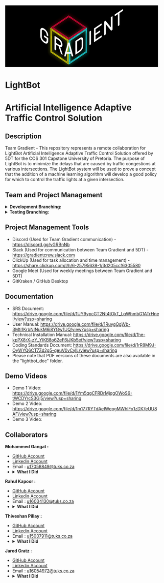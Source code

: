 <a href=""><img src="https://github.com/COS301-SE-2020/LightBot/blob/master/lightbot_misc/Black%20Logo.png" title="" alt="" height="200" width="500" position="center"></a>
# LightBot
# Artificial Intelligence Adaptive Traffic Control Solution

## Description
Team Gradient - This repository represents a remote collaboration for LightBot Artificial Intelligence Adaptive Traffic Control Solution offered by 5DT for the COS 301 Capstone University of Pretoria. The purpose of LightBot is to minimize the delays that are caused by traffic congestions at various intersections. The LightBot system will be used to prove a concept that the addition of a machine learning algorithm will develop a good policy for which to control the traffic lights at a given intersection.
<br>

## Team and Project Management
<details>
    <summary><b>Development Branching:</b></summary>
    <br>
    <b>lightbot_ai</b>
    - Authors: R Kapoor, J Gratz
    <br>
    <b>lightbot_web</b>
    - Author: M Gangat, T Pillay
    <br>
    <b>lightbot_server</b>
    - Author: M Gangat
    <br>
    <b>lightbot_sim</b>
     - Author: T Pillay, J Gratz, R Kapoor 
    <br>
    <b>lightbot_doc</b>
    - Authors: M Gangat, R Kapoor, T Pillay, J Gratz
    <br>
</details>
<details>
    <summary><b>Testing Branching:</b></summary>
    <br>
    <b>lightbot_ai</b>
    - Authors: R Kapoor, J Gratz
    <br>
    <b>lightbot_web</b>
    - Author: M Gangat, T Pillay
    <br>
    <b>lightbot_server</b>
    - Author: M Gangat
    <br>
    <b>lightbot_sim</b>
     - Author: T Pillay, J Gratz, R Kapoor 
    <br>
    <b>lightbot_doc</b>
    - Authors: M Gangat, R Kapoor, T Pillay, J Gratz
    <br>
</details>
    

## Project Management Tools

* Discord (Used for Team Gradient communication) - https://discord.gg/vGRBnNb
* Slack (Used for communication between Team Gradient and 5DT) - https://gradientcrew.slack.com
* ClickUp (Used for task allocation and time management) - https://share.clickup.com/l/h/6-25795638-1/3d205ccf6305580
* Google Meet (Used for weekly meetings between Team Gradient and 5DT)
* GitKraken / GitHub Desktop

## Documentation
* SRS Document: https://drive.google.com/file/d/1UY9ypcGT2Nt4tOkT_LqWhmbG1ATrHneI/view?usp=sharing
* User Manual: https://drive.google.com/file/d/1RuygQgWb-3Mti1KrbNINukM6i8YGw1UQ/view?usp=sharing 
* Technical Installation Manual: https://drive.google.com/file/d/1he-kpPX8rX-zY_YlKB8o62eF6jJKb5ef/view?usp=sharing
* Coding Standards Document: https://drive.google.com/file/d/1rR8M9J-OyWYQ6CT7Zd2g5-geuV0vCylL/view?usp=sharing
* Please note that PDF versions of these documents are also available in the "lightbot_doc" folder.

## Demo Videos
* Demo 1 Video: https://drive.google.com/file/d/1Ym5qgCFRDrMjqgOWoS6-tWCDYrcS3Gj5/view?usp=sharing
* Demo 2 Video: https://drive.google.com/file/d/1m177RYTdAeIWepgMWhlFx1zDX7eUU8AF/view?usp=sharing
* Demo 3 Video: 

## Collaborators
<b>Mohammed Gangat :</b><br>
* <a href="https://github.com/Typhon-Divinity"> GitHub  Account </a><br>
* <a href="https://www.linkedin.com/in/mohammed-gangat-0009141a7/"> Linkedin  Account </a>
* Email : u17058849@tuks.co.za
* <details>
    <summary><b>What I Did </b></summary>
    <br>
    - Demo 1: Set up the socket server, set up MongoDB database, set up Git repo, worked on the machine learning server, worked on the taffic flow simulation, worked on the web application (system interface) and worked on the demo video & recorded contribution video.
    <br>
    <br>
    - Demo 2: Data modeling research, implemented server structure, did web server development, setup deployment, git management, worked on the updated SRS documentation and user manual and worked on the demo video & recorded contribution video.
    <br>
	<br>
    - Demo 3: Worked on revamp on Web Application, added additional functionality to Web Server. Worked with other team members on all Documentation.
    <br>
</details>

<b>Rahul Kapoor :</b><br>
* <a href="https://github.com/rahulkap20"> GitHub  Account </a><br>
* <a href="https://www.linkedin.com/in/rahulkapoor20/"> Linkedin  Account </a>
* Email : u16034130@tuks.co.za
* <details>
    <summary><b>What I Did </b></summary>
    <br>
    - Demo 1: Set up machine learning server, worked on the SRS document and recorded contribution video.
    <br>
	<br>
    - Demo 2: Assisted in development of machine learning server.
    <br>
	<br>
    - Demo 3: Worked on Traffic Simulation. Partially implemented Reinforcement Learning component. Worked with other team members on all Documentation.
    <br>
</details>

<b>Thiveshan Pillay :</b><br>
* <a href="https://github.com/u15007911"> GitHub  Account </a><br>
* <a href="https://www.linkedin.com/in/thiveshan-pillay-4425231a9/"> Linkedin  Account </a>
* Email : u15007911@tuks.co.za
* <details>
    <summary><b>What I Did </b></summary>
    <br>
    - Demo 1: Set up traffic flow simulation & created algorithm for simulation, worked on the SRS document and recorded contribution video.
    <br>
    <br>
    - Demo 2: Installation of SUMO and SUMO-WEB3D on amazon virtual machine. Configuring virtual machine to properly interface with browser. Configuring and loading scenarios on virtual machine. Modeling a intersection using SUMO after Jan Shoba and South Street. Creating various scenarios based on different traffic flows at intersection. Worked on the updated SRS documentation and user manual & recorded contribution video.
    <br>
	<br>
    - Demo 3: Worked on revamp on Web Application. Worked with other team members on all Documentation.
    <br>
</details>

<b>Jared Gratz :</b><br>
* <a href="https://github.com/Jad-91802"> GitHub  Account </a><br>
* <a href="https://www.linkedin.com/in/jared-gratz-b61147b9/"> Linkedin  Account </a>
* Email : u16054972@tuks.co.za
* <details>
    <summary><b>What I Did </b></summary>
    <br>
    - Demo 1: Set up machine learning server, worked on the SRS document and recorded contribution video.
    <br>
    <br>
    - Demo 2: Updated the mock functions for serverRL.py in the reinforcement algorithm, mock reinforcement algorithm for mockRL.py, unit testing for serverRL.py, worked on the updated SRS documentation and user manual & recorded contribution video.
    <br>
	<br>
    - Demo 3: Worked on Traffic Simulation. Partially implemented Reinforcement Learning component. Worked with other team members on all Documentation.
    <br>
</details>
